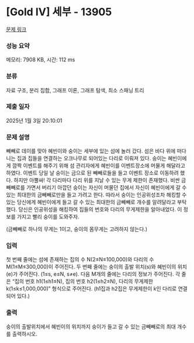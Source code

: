 # [Gold IV] 세부 - 13905 

[문제 링크](https://www.acmicpc.net/problem/13905) 

### 성능 요약

메모리: 7908 KB, 시간: 112 ms

### 분류

자료 구조, 분리 집합, 그래프 이론, 그래프 탐색, 최소 스패닝 트리

### 제출 일자

2025년 1월 3일 20:10:01

### 문제 설명

<p>빼빼로 데이를 맞아 혜빈이와 숭이는 세부에 있는 섬에 놀러 갔다. 섬은 바다 위에 떠다니는 집과 집들을 연결하는 오크나무로 되어있는 다리로 이뤄져 있다. 숭이는 혜빈이에게 깜짝 이벤트를 해주기 위해 섬 관리자에게 혜빈이를 이벤트장소에 머물게 해달라고 하였다. 이벤트 당일 날 숭이는 금으로 된 빼빼로들을 들고 이벤트 장소로 이동하려 했다. 하지만 아뿔싸! 각 다리마다 다리 위를 지날 수 있는 무게 제한이 존재했다. 비싼 금빼빼로를 가면서 버리기 아깝던 숭이는 자신이 머물던 집에서 자신이 혜빈이에게 갈 수 있는 최대한의 금빼빼로만을 들고 가려고 한다. 따라서 숭이는 인공위성조차 해킹할 수 있는 당신에게 혜빈이에게 들고 갈 수 있는 최대한의 금빼빼로 개수를 알려달라고 부탁했다. 당신은 인공위성을 해킹하여 집들의 번호와 다리의 무게제한을 알아내었다. 이 정보를 가지고 빨리 숭이를 도와주자.</p>

<p>(금빼빼로 하나의 무게는 1이고, 숭이의 몸무게는 고려하지 않는다.)</p>

### 입력 

 <p>첫 번째 줄에는 섬에 존재하는 집의 수 N(2≤N≤100,000)와 다리의 수 M(1≤M≤300,000)이 주어진다. 두 번째 줄에는 숭이의 출발 위치(s)와 혜빈이의 위치(e)가 주어진다. (1≤s, e≤N, s≠e). 다음 M개의 줄에는 다리의 정보가 주어진다. 각 줄은 “집의 번호 h1(1≤h1≤N), 집의 번호 h2(1≤h2≤N), 다리의 무게제한 k(1≤k≤1,000,000)” 형식으로 주어진다. (h1집과 h2집은 무게제한이 k인 다리로 연결되어 있다.)</p>

### 출력 

 <p>숭이의 출발위치에서 혜빈이의 위치까지 숭이가 들고 갈 수 있는 금빼빼로의 최대 개수를 출력하시오.</p>

